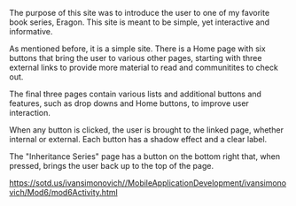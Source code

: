 The purpose of this site was to introduce the user to one of my favorite book series, Eragon.
This site is meant to be simple, yet interactive and informative.

As mentioned before, it is a simple site. There is a Home page with six buttons that bring the user to various other pages, starting with three external links to provide more material to read and communitites to check out.

The final three pages contain various lists and additional buttons and features, such as drop downs and Home buttons, to improve user interaction.

When any button is clicked, the user is brought to the linked page, whether internal or external. Each button has a shadow effect and a clear label. 

The "Inheritance Series" page has a button on the bottom right that, when pressed, brings the user back up to the top of the page.

https://sotd.us/ivansimonovich//MobileApplicationDevelopment/ivansimonovich/Mod6/mod6Activity.html
